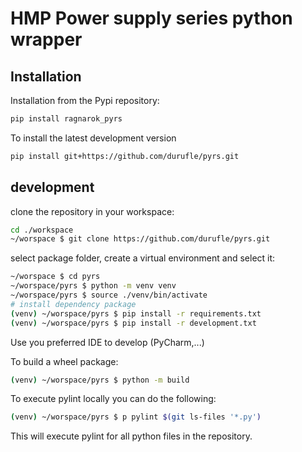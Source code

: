 # HMP Power supply series python wrapper

## Installation

Installation from the Pypi repository:

```bash
pip install ragnarok_pyrs
```

To install the latest development version

```bash
pip install git+https://github.com/durufle/pyrs.git
```

## development

clone the repository in your workspace:

```bash
cd ./workspace
~/worspace $ git clone https://github.com/durufle/pyrs.git
```

select package folder, create a virtual environment and select it:

```bash
~/worspace $ cd pyrs
~/worspace/pyrs $ python -m venv venv
~/worspace/pyrs $ source ./venv/bin/activate
# install dependency package
(venv) ~/worspace/pyrs $ pip install -r requirements.txt
(venv) ~/worspace/pyrs $ pip install -r development.txt
```
Use you preferred IDE to develop (PyCharm,...)

To build a wheel package:

```bash
(venv) ~/worspace/pyrs $ python -m build
```

To execute pylint locally you can do the following:

```bash
(venv) ~/worspace/pyrs $ p pylint $(git ls-files '*.py')
```
This will execute pylint for all python files in the repository.


